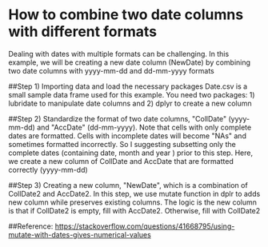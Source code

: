 # How to combine two date columns with different formats 
Dealing with dates with multiple formats can be challenging. In this example, we will be creating a new date column (NewDate) by combining two date columns with yyyy-mm-dd and dd-mm-yyyy formats

##Step 1) 
Importing data and load the necessary packages
Date.csv is a small sample data frame used for this example. You need two packages: 1) lubridate to manipulate date columns and 2) dplyr to create a new column

##Step 2)
Standardize the format of two date columns, "CollDate" (yyyy-mm-dd) and "AccDate" (dd-mm-yyyy). Note that cells with only complete dates are formatted. Cells with incomplete dates will become "NAs" and sometimes formatted incorrectly. So I suggesting subsetting only the complete dates (containing date, month and year ) prior to this step. Here, we create a new column of CollDate and AccDate that are formatted correctly (yyyy-mm-dd)

##Step 3) 
Creating a new column, "NewDate", which is a combination of CollDate2 and AccDate2. In this step, we use mutate function in dplr to adds new column while preserves existing columns. The logic is the new column is that if CollDate2 is empty, fill with AccDate2. Otherwise, fill with CollDate2

##Reference:
https://stackoverflow.com/questions/41668795/using-mutate-with-dates-gives-numerical-values
